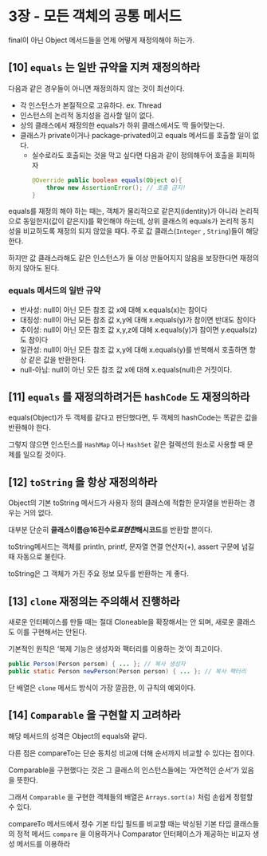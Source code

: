 # 3장 - 모든 객체의 공통 메서드

final이 아닌 Object 메서드들을 언제 어떻게 재정의해야 하는가.

## [10] `equals` 는 일반 규약을 지켜 재정의하라

다음과 같은 경우들이 아니면 재정의하지 않는 것이 최선이다.

- 각 인스턴스가 본질적으로 고유하다. ex. Thread
- 인스턴스의 논리적 동치성을 검사할 일이 없다.
- 상의 클래스에서 재정의한 equals가 하위 클래스에서도 딱 들어맞는다.
- 클래스가 private이거나 package-privated이고 equals 메서드를 호출할 일이 없다.
  - 실수로라도 호출되는 것을 막고 싶다면 다음과 같이 정의해두어 호출을 회피하자
    ```java
    @Override public boolean equals(Object o){
    	throw new AssertionError(); // 호출 금지!
    }
    ```

equals를 재정의 해야 하는 때는, 객체가 물리적으로 같은지(identity)가 아니라 논리적으로 동일한지(값이 같은지)를 확인해야 하는데, 상위 클래스의 equals가 논리적 동치성을 비교하도록 재정의 되지 않았을 때다. 주로 값 클래스(`Integer` , `String`)들이 해당한다.

하지만 값 클래스라해도 같은 인스턴스가 둘 이상 만들어지지 않음을 보장한다면 재정의하지 않아도 된다.

### equals 메서드의 일반 규약

- 반사성: null이 아닌 모든 참조 값 x에 대해 x.equals(x)는 참이다
- 대칭성: null이 아닌 모든 참조 값 x,y에 대해 x.equals(y)가 참이면 반대도 참이다
- 추이성: null이 아닌 모든 참조 값 x,y,z에 대해 x.equals(y)가 참이면 y.equals(z)도 참이다
- 일관성: null이 아닌 모든 참조 값 x,y에 대해 x.equals(y)를 반복해서 호출하면 항상 같은 값을 반환한다.
- null-아님: null이 아닌 모든 참조 값 x에 대해 x.equals(null)은 거짓이다.

## [11] `equals` 를 재정의하려거든 `hashCode` 도 재정의하라

equals(Object)가 두 객체를 같다고 판단했다면, 두 객체의 hashCode는 똑같은 값을 반환해야 한다.

그렇지 않으면 인스턴스를 `HashMap` 이나 `HashSet` 같은 컬렉션의 원소로 사용할 때 문제를 일으킬 것이다.

## [12] `toString` 을 항상 재정의하라

Object의 기본 toString 메서드가 사용자 정의 클래스에 적합한 문자열을 반환하는 경우는 거의 없다.

대부분 단순히 **클래스이름@16진수로*표현한*해시코드**를 반환할 뿐이다.

toString메서드는 객체를 println, printf, 문자열 연결 연산자(+), assert 구문에 넘길 때 자동으로 불린다.

toString은 그 객체가 가진 주요 정보 모두를 반환하는 게 좋다.

## [13] `clone` 재정의는 주의해서 진행하라

새로운 인터페이스를 만들 때는 절대 Cloneable을 확장해서는 안 되며, 새로운 클래스도 이를 구현해서는 안된다.

기본적인 원칙은 ‘복제 기능은 생성자와 팩터리를 이용하는 것’이 최고이다.

```java
public Person(Person persom) { ... }; // 복사 생성자
public static Person newPerson(Person person) { ... }; // 복사 팩터리
```

단 배열은 `clone` 메서드 방식이 가장 깔끔한, 이 규칙의 예외이다.

## [14] `Comparable` 을 구현할 지 고려하라

해당 메서드의 성격은 Object의 equals와 같다.

다른 점은 compareTo는 단순 동치성 비교에 더해 순서까지 비교할 수 있다는 점이다.

Comparable을 구현했다는 것은 그 클래스의 인스턴스들에는 ‘자연적인 순서’가 있음을 뜻한다.

그래서 `Comparable` 을 구현한 객체들의 배열은 `Arrays.sort(a)` 처럼 손쉽게 정렬할 수 있다.

compareTo 메서드에서 정수 기본 타입 필드를 비교할 때는 박싱된 기본 타입 클래스들의 정적 메서드 `compare` 을 이용하거나 Comparator 인터페이스가 제공하는 비교자 생성 메서드를 이용하라
